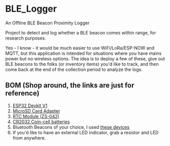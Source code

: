 # BLE_Logger
An Offline BLE Beacon Proximity Logger

Project to detect and log whether a BLE beacon comes within range, for research purposes. 

Yes - I know - it would be much easier to use WiFi/LoRa/ESP-NOW and MQTT, but this application is intended for situations where you have mains power but no wireless options. The idea is to deploy a few of these, give out BLE beacons to the folks (or inventory items) you'd like to track, and then come back at the end of the collection period to analyze the logs.

## BOM (Shop around, the links are just for reference)
1. <a href="https://www.amazon.com/HiLetgo-ESP-WROOM-32-Development-Microcontroller-Integrated/dp/B0718T232Z" target="_blank">ESP32 Devkit V1</a>
2. <a href="https://www.amazon.com/SenMod-Adapter-Reader-Module-Arduino/dp/B01JYNEX56/ref=sr_1_5?crid=2K6RLKFNAKBL2" target="_blank">MicroSD Card Adapter</a>
3. <a href="https://www.amazon.com/HiLetgo-AT24C32-Arduino-Without-Battery/dp/B00LX3V7F0/ref=sr_1_3" target="_blank">RTC Module (ZS-042)</a>
4. <a href="https://www.amazon.com/Energizer-2032-Battery-CR2032-Lithium/dp/B0042A9UXC/" target="_blank">CR2032 Coin-cell batteries</a>
5. Bluetooth Beacons of your choice, I used <a href="https://www.aliexpress.com/item/32863939944.html?spm=a2g0s.9042311.0.0.27424c4ddpJpHT" target="_blank">these devices</a>
6. If you'd like to have an external LED indicator, grab a resistor and LED from anywhere.  
